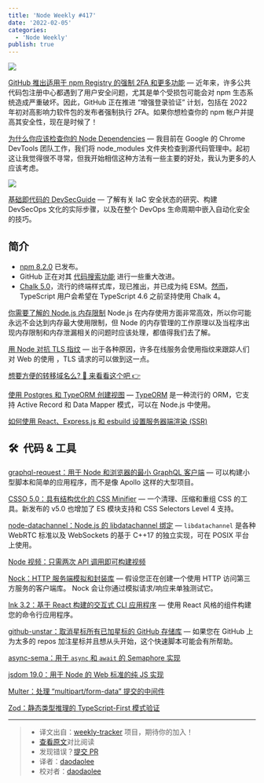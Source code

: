 ```yaml
---
title: 'Node Weekly #417'
date: '2022-02-05'
categories:
  - 'Node Weekly'
publish: true
---
```


![](https://res.cloudinary.com/cpress/image/upload/w_1280,e_sharpen:60/f2jffhszv9r1n44wzxx8.jpg)

<!--以上是预览信息，图片一张或限制百字左右，前者优先-->
<!-- more -->

[GitHub 推出适用于 npm Registry 的强制 2FA 和更多功能](https://nodeweekly.com/link/117313/web "github.blog") — 近年来，许多公共代码包注册中心都遇到了用户安全问题，尤其是单个受损包可能会对 npm 生态系统造成严重破坏。因此，GitHub 正在推进 “增强登录验证” 计划，包括在 2022 年初对高影响力软件包的发布者强制执行 2FA。如果你想检查你的 npm 帐户并提高其安全性，现在是时候了！

[为什么你应该检查你的 Node Dependencies](https://nodeweekly.com/link/117314/web "www.jackfranklin.co.uk") — 我目前在 Google 的 Chrome DevTools 团队工作，我们将 node_modules 文件夹检查到源代码管理中。起初这让我觉得很不寻常，但我开始相信这种方法有一些主要的好处，我认为更多的人应该考虑。

![](https://copm.s3.amazonaws.com/1830a3cb.jpg)

[基础即代码的 DevSecGuide](https://nodeweekly.com/link/117315/web "bridgecrew.io") — 了解有关 IaC 安全状态的研究、构建 DevSecOps 文化的实际步骤，以及在整个 DevOps 生命周期中嵌入自动化安全的技巧。

## **简介**

-   [npm 8.2.0](https://nodeweekly.com/link/117316/web) 已发布。
-   GitHub 正在对其 [代码搜索功能](https://nodeweekly.com/link/117317/web) 进行一些重大改进。
-   [Chalk 5.0](https://nodeweekly.com/link/117318/web)，流行的终端样式库，现已推出，并已成为纯 ESM。[然而](https://nodeweekly.com/link/117319/web)，TypeScript 用户会希望在 TypeScript 4.6 之前坚持使用 Chalk 4。

[你需要了解的 Node.js 内存限制](./nodejs_memory_limits_what_you_should_know.md) Node.js 在内存使用方面非常高效，所以你可能永远不会达到内存最大使用限制，但 Node 的内存管理的工作原理以及当程序出现内存限制和内存泄漏相关的问题时应该处理，都值得我们去了解。

[用 Node 对抗 TLS 指纹](https://nodeweekly.com/link/117321/web "httptoolkit.tech") — 出于各种原因，许多在线服务会使用指纹来跟踪人们对 Web 的使用 ，TLS 请求的可以做到这一点。

[想要方便的转移域名么? 👀 来看看这个吧 👉](https://nodeweekly.com/link/117322/web "dnsimple.link")

[使用 Postgres 和 TypeORM 创建视图](https://nodeweekly.com/link/117323/web "wanago.io") — [TypeORM](https://nodeweekly.com/link/117324/web) 是一种流行的 ORM，它支持 Active Record 和 Data Mapper 模式，可以在 Node.js 中使用。

[如何使用 React、Express.js 和 esbuild 设置服务器端渲染 (SSR)](https://nodeweekly.com/link/117325/web)

## 🛠  代码 & 工具

[graphql-request：用于 Node 和浏览器的最小 GraphQL 客户端](https://nodeweekly.com/link/117328/web "github.com") — 可以构建小型脚本和简单的应用程序，而不是像 Apollo 这样的大型项目。

[CSSO 5.0：具有结构优化的 CSS Minifier](https://nodeweekly.com/link/117330/web "github.com") — 一个清理、压缩和重组 CSS 的工具。新发布的 v5.0 也增加了 ES 模块支持和 CSS Selectors Level 4 支持。

[node-datachannel：Node.js 的 libdatachannel 绑定](https://nodeweekly.com/link/117331/web "github.com") — `libdatachannel` 是各种 WebRTC 标准以及 WebSockets 的基于 C++17 的独立实现，可在 POSIX 平台上使用。

[Node 视频：只需两次 API 调用即可构建视频](https://nodeweekly.com/link/117332/web "get.mux.com")

[Nock：HTTP 服务端模拟和封装库](https://nodeweekly.com/link/117333/web "github.com") — 假设您正在创建一个使用 HTTP 访问第三方服务的客户端库。 Nock 会让你通过模拟请求/响应来单独测试它。

[Ink 3.2：基于 React 构建的交互式 CLI 应用程序](https://nodeweekly.com/link/117334/web "github.com") — 使用 React 风格的组件构建您的命令行应用程序。

[github-unstar：取消星标所有已加星标的 GitHub 存储库](https://nodeweekly.com/link/117335/web "github.com") — 如果您在 GitHub 上为太多的 repos 加注星标并且想从头开始，这个快速脚本可能会有所帮助。

[async-sema：用于 `async` 和 `await` 的 Semaphore 实现](https://nodeweekly.com/link/117336/web)

[jsdom 19.0：用于 Node 的 Web 标准的纯 JS 实现](https://nodeweekly.com/link/117337/web)

[Multer：处理 “multipart/form-data” 提交的中间件](https://nodeweekly.com/link/117338/web)

[Zod：静态类型推理的 TypeScript-First 模式验证](https://nodeweekly.com/link/117339/web)

---

> - 译文出自：[weekly-tracker](https://github.com/FEDarling/weekly-tracker) 项目，期待你的加入！
> - [查看原文](https://nodeweekly.com/link/117312/web)对比阅读
> - 发现错误？[提交 PR](https://github.com/FEDarling/weekly-tracker/blob/main/weeklys/node_weekly/417/README.md)
> - 译者：[daodaolee](https://github.com/daodaolee)
> - 校对者：[daodaolee](https://github.com/daodaolee)
